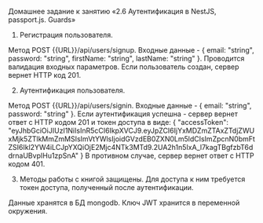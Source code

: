 Домашнее задание к занятию «2.6 Аутентификация в NestJS, passport.js. Guards»

1. Регистрация пользователя.

Метод POST {{URL}}/api/users/signup. Входные данные - { email: "string", password: "string", firstName: "string", lastName: "string" }.
Проводится валидация входных параметров. Если пользователь создан, сервер вернет НТТР код 201.

2. Аутентификация пользователя.

Метод POST {{URL}}/api/users/signin. Входные данные - { email: "string", password: "string" }. Если аутентификация успешна - сервер вернет ответ 
с НТТР кодом 201 и токен доступа в виде:
{
    "accessToken": "eyJhbGciOiJIUzI1NiIsInR5cCI6IkpXVCJ9.eyJpZCI6IjYxMDZmZTAxZTdjZWUxMjk5ZTlkMmZmMSIsImVtYWlsIjoidGVzdEB0ZXN0Lm5ldCIsImZpcnN0bmFtZSI6Ikl2YW4iLCJpYXQiOjE2Mjc4NTk3MTd9.2UA2h1n5IxA_l7kagTBgfzbT6ddrnaUBvpIHu1zpSnA"
}
В противном случае, сервер вернет ответ с НТТР кодом 401.

3. Методы работы с книгой защищены. Для доступа к ним требуется токен доступа, полученный после аутентификации.

Данные хранятся в БД mongodb.
Ключ JWT хранится в переменной окружения.